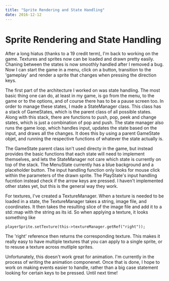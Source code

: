 ```yaml
---
title: "Sprite Rendering and State Handling"
date: 2016-12-12
---
```


Sprite Rendering and State Handling
===================================

After a long hiatus (thanks to a 19 credit term), I\'m back to working
on the game. Textures and sprites now can be loaded and drawn pretty
easily. Chaning between the states is now smoothly handled after I
removed a bug. Now I can start the game in a menu, click on a button,
transition to the \'gameplay\' and render a sprite that changes when
pressing the direction keys.

The first part of the architecture I worked on was state handling. The
most basic thing one can do, at least in my game, is go from the menu,
to the game or to the options, and of course there has to be a pause
screen too. In order to manage these states, I made a StateManager
class. This class has a stack of GameStates, which is the parent class
of all possible states. Along with this stack, there are functions to
push, pop, peek and change states, which is just a combination of pop
and push. The state manager also runs the game loop, which handles
input, updates the state based on the input, and draws all the changes.
It does this by using a parent GameState objet, and running the
respective functions of whatever the state actually is.

The GameState parent class isn\'t used directy in the game, but instead
provides the basic functions that each state will need to implement
themselves, and lets the StateManager not care which state is currently
on top of the stack. The MenuState currently has a blue background and a
placeholder button. The input handling function only looks for mouse
click within the parameters of the drawn sprite. The PlayState\'s input
handling fucntion instead check if the arrow keys are pressed. I
haven\'t implemented other states yet, but this is the general way they
work.

For textures, I\'ve created a TextureManager. When a texture is needed
to be loaded in a state, the TextureManager takes a string, image file,
and coordinates. It then takes the resulting slice of the image file and
add it to a std::map with the string as its id. So when applying a
texture, it looks something like

``` {.sourceCode .c++}
playerSprite.setTexture(this->textureManager.getRef("right"));
```

The \'right\' reference then returns the corresponding texture. This
makes it really easy to have multiple textures that you can apply to a
single sprite, or to resuse a texture across mutliple sprites.

Unfortunately, this doesn\'t work great for animation. I\'m currently in
the process of writing the animation componenet. Once that is done, I
hope to work on making events easier to handle, rather than a big case
statement looking for certain keys to be pressed. Until next time!
